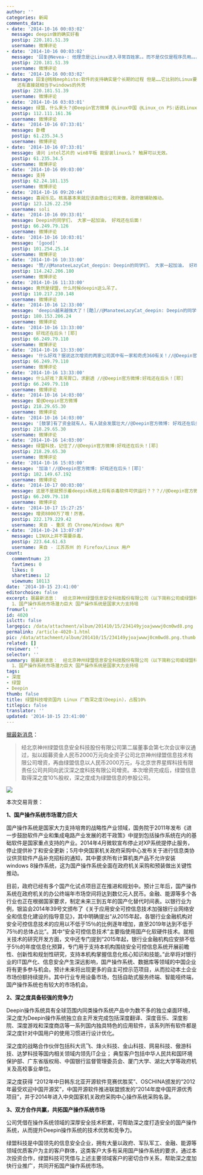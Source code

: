 ```yaml
---
author: ''
categories: 新闻
comments_data:
- date: '2014-10-16 00:03:02'
  message: deepin做的确实好看
  postip: 220.181.51.39
  username: 微博评论
- date: '2014-10-16 00:03:02'
  message: '回复@Nevea-: 他理念是让Linux进入寻常百姓家。。而不是仅仅是程序员用。。。看linux现状，任重而道远，一方面普通软件厂商不做，qq阿里都不搞。。显卡厂商对于linux独显的支持烂的一坨，尤其英伟达。。导致游戏厂商推进困难。。问题很多啦'
  postip: 220.181.51.39
  username: 微博评论
- date: '2014-10-16 00:03:02'
  message: 回复@贱贱mephisto:软件的支持确实是个长期的过程 但是……它比别的Linux要好看的多 这就可以吸引很多用户 有些Linux界面做的太简陋了
    还有直接就相当于windows的外壳
  postip: 220.181.51.39
  username: 微博评论
- date: '2014-10-16 03:03:01'
  message: 绿盟，什么来头？@Deepin官方微博 @Linux中国 @Linux_cn PS:话说Linux中国和Linux_cn什么关系？
  postip: 112.111.161.36
  username: 微博评论
- date: '2014-10-16 07:33:01'
  message: 卧槽
  postip: 61.235.34.5
  username: 微博评论
- date: '2014-10-16 07:33:01'
  message: 请问 intel芯片的 win8平板 能安装linux么？ 触屏可以无效。
  postip: 61.235.34.5
  username: 微博评论
- date: '2014-10-16 09:03:00'
  message: 支持
  postip: 62.24.181.135
  username: 微博评论
- date: '2014-10-16 09:20:44'
  message: 喜闻乐见。核高基本来就应该由商业公司来做，政府做辅助推动。
  postip: 123.126.22.250
  username: soli
- date: '2014-10-16 09:33:01'
  message: Deepin的同学们， 大家一起加油， 好戏还在后面！
  postip: 66.249.79.126
  username: 微博评论
- date: '2014-10-16 10:03:01'
  message: '[good]'
  postip: 101.254.25.14
  username: 微博评论
- date: '2014-10-16 10:33:00'
  message: '赞//@ManateeLazyCat_deepin: Deepin的同学们， 大家一起加油， 好戏还在后面！'
  postip: 114.242.206.180
  username: 微博评论
- date: '2014-10-16 11:33:00'
  message: 竟然是绿盟，什么时候deepin这么吊了。
  postip: 110.217.230.148
  username: 微博评论
- date: '2014-10-16 12:33:00'
  message: 'deepin越来越强大了！[酷]//@ManateeLazyCat_deepin: Deepin的同学们， 大家一起加油， 好戏还在后面！'
  postip: 180.153.206.24
  username: 微博评论
- date: '2014-10-16 13:33:00'
  message: 好戏还在后头！[耶]
  postip: 66.249.79.110
  username: 微博评论
- date: '2014-10-16 13:33:00'
  message: '什么好戏？据说这次增资的两家公司其中有一家和奇虎360有关！//@Deepin官方微博: 好戏还在后头！[耶]'
  postip: 66.249.79.110
  username: 微博评论
- date: '2014-10-16 13:33:00'
  message: 什么好戏？真吊胃口，求剧透 //@Deepin官方微博:好戏还在后头！[耶]
  postip: 66.249.79.110
  username: 微博评论
- date: '2014-10-16 14:03:00'
  message: 爱@Deepin官方微博
  postip: 218.29.65.30
  username: 微博评论
- date: '2014-10-16 14:03:00'
  message: '[鼓掌]有了资金就有人，有人就会发展壮大//@Deepin官方微博: 好戏还在后头！[耶]'
  postip: 218.29.65.30
  username: 微博评论
- date: '2014-10-16 14:03:00'
  message: 绿盟科技，记住了//@Deepin官方微博:好戏还在后头！[耶]
  postip: 218.29.65.30
  username: 微博评论
- date: '2014-10-16 15:03:00'
  message: '加油！//@Deepin官方微博: 好戏还在后头！[耶]'
  postip: 182.149.67.192
  username: 微博评论
- date: '2014-10-17 00:03:00'
  message: 这是不是就预示着deepin系统上将有杀毒软件可供运行？？？//@Deepin官方微博:好戏还在后头！[耶]
  postip: 66.249.79.110
  username: 微博评论
- date: '2014-10-17 15:27:25'
  message: 增资8000万了哦！厉害。
  postip: 222.179.229.42
  username: 来自 - 重庆 的 Chrome/Windows 用户
- date: '2014-10-24 13:07:07'
  message: LINUX上并不需要杀毒，
  postip: 223.64.61.63
  username: 来自 - 江苏苏州 的 Firefox/Linux 用户
count:
  commentnum: 23
  favtimes: 0
  likes: 0
  sharetimes: 12
  viewnum: 10113
date: '2014-10-15 23:41:00'
editorchoice: false
excerpt: 据最新消息：  经北京神州绿盟信息安全科技股份有限公司（以下简称公司或绿盟科技）第二届董事会第七次会议审议通过，拟以超募资金人民币2000万元向全资子公司北京神州绿盟信息技术有限公司（以下简称绿盟信息或投资方）增资，再由绿盟信息以人民币2000万元，与北京世界星辉科技有限责任公司（以下简称世界星辉）共同向武汉深之度科技有限公司（以下简称深之度或目标公司）增资。本次增资完成后，绿盟信息取得深之度10%股权，深之度成为绿盟信息的参股公司。   本次交易背景：
  1、国产操作系统市场潜力巨大 国产操作系统是国家大力支持培
fromurl: ''
id: 4020
islctt: false
largepic: /data/attachment/album/201410/15/234149yjoajwwwj0cm0wd8.png
permalink: /article-4020-1.html
pic: /data/attachment/album/201410/15/234149yjoajwwwj0cm0wd8.png.thumb.jpg
related: []
reviewer: ''
selector: ''
summary: 据最新消息：  经北京神州绿盟信息安全科技股份有限公司（以下简称公司或绿盟科技）第二届董事会第七次会议审议通过，拟以超募资金人民币2000万元向全资子公司北京神州绿盟信息技术有限公司（以下简称绿盟信息或投资方）增资，再由绿盟信息以人民币2000万元，与北京世界星辉科技有限责任公司（以下简称世界星辉）共同向武汉深之度科技有限公司（以下简称深之度或目标公司）增资。本次增资完成后，绿盟信息取得深之度10%股权，深之度成为绿盟信息的参股公司。   本次交易背景：
  1、国产操作系统市场潜力巨大 国产操作系统是国家大力支持培
tags:
- 深度
- 绿盟
- Deepin
thumb: false
title: 绿盟科技增资国内 Linux 厂商深之度(Deepin)，占股10%
titlepic: false
translator: ''
updated: '2014-10-15 23:41:00'
---
```


[据最新消息](http://stock.jrj.com.cn/share,disc,2014-10-16,300369,0000000000000aab73.shtml)：



> 
> 经北京神州绿盟信息安全科技股份有限公司第二届董事会第七次会议审议通过，拟以超募资金人民币2000万元向全资子公司北京神州绿盟信息技术有限公司增资，再由绿盟信息以人民币2000万元，与北京世界星辉科技有限责任公司共同向武汉深之度科技有限公司增资。本次增资完成后，绿盟信息取得深之度10%股权，深之度成为绿盟信息的参股公司。
> 
> 
> 


![](/data/attachment/album/201410/15/234149yjoajwwwj0cm0wd8.png)


本次交易背景：


**1、国产操作系统市场潜力巨大**


国产操作系统是国家大力支持培育的战略性产业领域，国务院于2011年发布《进一步鼓励软件产业和集成电路产业发展的若干政策》中提到包括操作系统在内的基础软件是国家重点支持的产业。2014年4月微软宣布停止对XP系统提停止服务，停止提供补丁和安全更新；5月中央国家机关政府采购中心发布关于进行信息类协议供货软件产品补充招标的通知，其中要求所有计算机类产品不允许安装windows 8操作系统，这为国产操作系统全面在政府机关采购和预装做出关键性推动。


目前，政府已经有多个国产化试点项目正在推进和规划中。预计三年后，国产操作系统在政府机关的办公终端年市场空间将达到数亿元人民币。金融、能源等多个各行业也正在根据国家要求，制定未来三到五年的国产化替代时间表。以银行业为例，银监会2014年39号文颁布了《关于应用安全可控信息技术加强银行业网络安全和信息化建设的指导意见》，其中明确提出“从2015年起，各银行业金融机构对安全可控信息技术的应用以不低于15％的比例逐年增加，直至2019年达到不低于75％的总体占比”。其中“安全可控信息技术”主要指使用国产化软硬件技术。就相关技术的研究开发方面，文中还专门提到“2015年起，银行业金融机构应安排不低于5％的年度信息化预算，专门用于支持本机构围绕安全可控信息系统开展前瞻性、创新性和规划性研究，支持本机构掌握信息化核心知识和技能。”此举将对银行业的IT国产化、信息安全产生深远影响，国产操作系统、数据库等领域的中国企业将有更多参与机会。预计未来将出现更多的自主可控示范项目，从而拉动本土企业市场份额持续提升。其中行业专用设备市场，包括自助式服务终端、智能哑终端，国产操作系统也有较大的市场机会。


**2、深之度具备较强的竞争力**


Deepin操作系统具有全球范围内同类操作系统产品中为数不多的独立桌面环境，深之度为Deepin操作系统独立自主开发完成包括深度翻译、深度音乐、深度影院、深度游戏和深度商店等一系列国内独具特色的应用软件，该系列所有软件都是深之度针对中国用户的使用习惯进行设计优化。


深之度的战略合作伙伴包括科大讯飞、烽火科技、金山科技、网易科技、傲游科技、达梦科技等国内相关领域内领先IT企业； 典型客户包括中华人民共和国环境保护部、广东省版权局、中国银行监督管理委员会、厦门大学、湖北大学等政府机关及高校事业单位。


深之度获得 “2012年中日韩东北亚开源软件竞赛优胜奖”、OSCHINA颁发的“2012年最受欢迎中国开源奖”，中国开源软件推进联盟颁发的“2014年度中国开源优秀项目”，并于2014年进入中央国家机关政府采购中心操作系统采购名录。


**3、双方合作共赢，共拓国产操作系统市场**


公司凭借在操作系统领域的深厚安全技术积累，可帮助深之度打造安全的国产操作系统，从而提升Deepin操作系统的技术优势和竞争力。


绿盟科技是中国领先的信息安全企业，拥有大量以政府、军队军工、金融、能源等领域优质客户为主的客户群体，这类客户大多有采用国产操作系统的要求，通过本次投资合作，绿盟科技可凭借与上述主要领域客户的密切合作关系，帮助深之度加快行业推广，共同开拓国产操作系统市场。